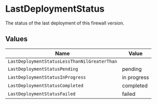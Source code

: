 # LastDeploymentStatus

The status of the last deployment of this firewall version.


## Values

| Name                                         | Value                                        |
| -------------------------------------------- | -------------------------------------------- |
| `LastDeploymentStatusLessThanNilGreaterThan` | <nil>                                        |
| `LastDeploymentStatusPending`                | pending                                      |
| `LastDeploymentStatusInProgress`             | in progress                                  |
| `LastDeploymentStatusCompleted`              | completed                                    |
| `LastDeploymentStatusFailed`                 | failed                                       |